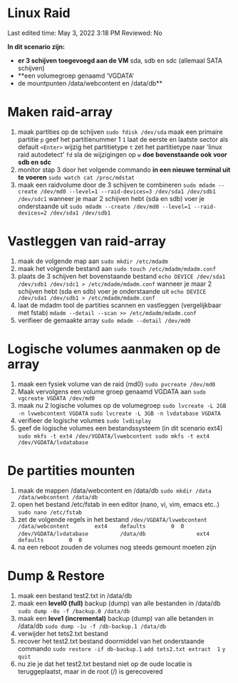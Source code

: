 # Linux Raid

Last edited time: May 3, 2022 3:18 PM
Reviewed: No

**In dit scenario zijn:**

- **er 3 schijven toegevoegd aan de VM** sda, sdb en sdc (allemaal SATA schijven)
- **een volumegroep genaamd ‘VGDATA‘
- de mountpunten /data/webcontent en /data/db**

# Maken raid-array

1. maak partities op de schijven
`sudo fdisk /dev/sda`
maak een primaire partitie `p`
geef het partitienummer 1 `1`
laat de eerste en laatste sector als default `<Enter>`
wijzig het partitietype `t`
zet het partitietype naar ‘linux raid autodetect’ `fd`
sla de wijzigingen op `w`
**doe bovenstaande ook voor sdb en sdc**
2. monitor stap 3 door het volgende commando **in een nieuwe terminal uit te voeren**
`sudo watch cat /proc/mdstat`
3. maak een raidvolume door de 3 schijven te combineren
`sudo mdadm --create /dev/md0 --level=1 --raid-devices=3 /dev/sda1 /dev/sdb1 /dev/sdc1`
wanneer je maar 2 schijven hebt (sda en sdb) voer je onderstaande uit
`sudo mdadm --create /dev/md0 --level=1 --raid-devices=2 /dev/sda1 /dev/sdb1`

# Vastleggen van raid-array

1. maak de volgende map aan
`sudo mkdir /etc/mdadm`
2. maak het volgende bestand aan 
`sudo touch /etc/mdadm/mdadm.conf`
3. plaats de 3 schijven het bovenstaande bestand
`echo DEVICE /dev/sda1 /dev/sdb1 /dev/sdc1 > /etc/mdadm/mdadm.conf`
wanneer je maar 2 schijven hebt (sda en sdb) voer je onderstaande uit
`echo DEVICE /dev/sda1 /dev/sdb1 > /etc/mdadm/mdadm.conf`
4. laat de mdadm tool de partities scannen en vastleggen (vergelijkbaar met fstab)
`mdadm --detail --scan >> /etc/mdadm/mdadm.conf`
5. verifieer de gemaakte array
`sudo mdadm --detail /dev/md0`

# Logische volumes aanmaken op de array

1. maak een fysiek volume van de raid (md0) 
`sudo pvcreate /dev/md0`
2. Maak vervolgens een volume groep genaamd VGDATA aan
`sudo vgcreate VGDATA /dev/md0`
3. maak nu 2 logische volumes op de volumegroep
`sudo lvcreate -L 2GB -n lvwebcontent VGDATA`
`sudo lvcreate -L 3GB -n lvdatabase VGDATA`
4. verifieer de logische volumes
`sudo lvdisplay`
5. geef de logische volumes een bestandssysteem (in dit scenario ext4)
`sudo mkfs -t ext4 /dev/VGDATA/lvwebcontent
 sudo mkfs -t ext4 /dev/VGDATA/lvdatabase`

# De partities mounten

1. maak de mappen /data/webcontent en /data/db
`sudo mkdir /data /data/webcontent /data/db`
2. open het bestand /etc/fstab in een editor (nano, vi, vim, emacs  etc..)
`sudo nano /etc/fstab`
3. zet de volgende regels in het bestand
`/dev/VGDATA/lvwebcontent        /data/webcontent        ext4    defaults        0	0`
`/dev/VGDATA/lvdatabase          /data/db                ext4    defaults        0	0`
4. na een reboot zouden de volumes nog steeds gemount moeten zijn

# Dump & Restore

1. maak een bestand test2.txt in /data/db
2. maak een **level0 (full)** backup (dump) van alle bestanden in /data/db
`sudo dump -0u -f /backup.0 /data/db`
3. maak een **leve1 (incremental)** backup (dump) van alle betanden in /data/db
`sudo dump -1u -f /db-backup.1 /data/db`
4. verwijder het tets2.txt bestand
5. recover het test2.txt bestand doormiddel van het onderstaande commando
`sudo restore -if db-backup.1`
`add tets2.txt
 extract 
 1`
`y`
`quit`
6. nu zie je dat het test2.txt bestand niet op de oude locatie is teruggeplaatst, maar in de root (/) is gerecovered